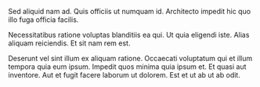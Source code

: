 Sed aliquid nam ad. Quis officiis ut numquam id. Architecto impedit hic quo illo fuga officia facilis.
 Necessitatibus ratione voluptas blanditiis ea qui. Ut quia eligendi iste. Alias aliquam reiciendis. Et sit nam rem est.
 Deserunt vel sint illum ex aliquam ratione. Occaecati voluptatum qui et illum tempora quia eum ipsum. Impedit quos minima quia ipsum et. Et quasi aut inventore. Aut et fugit facere laborum ut dolorem. Est et ut ab ut ab odit.